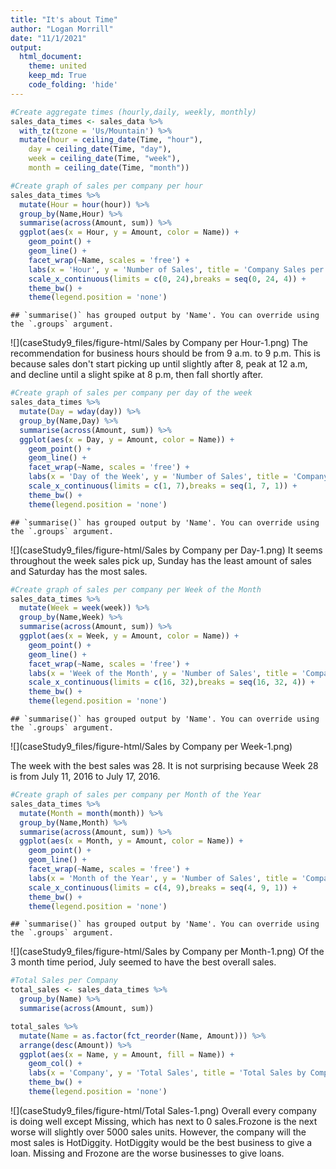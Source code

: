 ```yaml
---
title: "It's about Time"
author: "Logan Morrill"
date: "11/1/2021"
output: 
  html_document:
    theme: united
    keep_md: True
    code_folding: 'hide'
---
```







```r
#Create aggregate times (hourly,daily, weekly, monthly)
sales_data_times <- sales_data %>%
  with_tz(tzone = 'Us/Mountain') %>%
  mutate(hour = ceiling_date(Time, "hour"),
    day = ceiling_date(Time, "day"),
    week = ceiling_date(Time, "week"),
    month = ceiling_date(Time, "month"))
```


```r
#Create graph of sales per company per hour
sales_data_times %>%
  mutate(Hour = hour(hour)) %>%
  group_by(Name,Hour) %>%
  summarise(across(Amount, sum)) %>%
  ggplot(aes(x = Hour, y = Amount, color = Name)) +
    geom_point() +
    geom_line() +
    facet_wrap(~Name, scales = 'free') +
    labs(x = 'Hour', y = 'Number of Sales', title = 'Company Sales per Hour') +
    scale_x_continuous(limits = c(0, 24),breaks = seq(0, 24, 4)) +
    theme_bw() +
    theme(legend.position = 'none')
```

```
## `summarise()` has grouped output by 'Name'. You can override using the `.groups` argument.
```

![](caseStudy9_files/figure-html/Sales by Company per Hour-1.png)<!-- -->
The recommendation for business hours should be from 9 a.m. to 9 p.m. This is because sales don't start picking up until slightly after 8, peak at 12 a.m, and decline until a slight spike at 8 p.m, then fall shortly after.


```r
#Create graph of sales per company per day of the week
sales_data_times %>%
  mutate(Day = wday(day)) %>%
  group_by(Name,Day) %>%
  summarise(across(Amount, sum)) %>%
  ggplot(aes(x = Day, y = Amount, color = Name)) +
    geom_point() +
    geom_line() +
    facet_wrap(~Name, scales = 'free') +
    labs(x = 'Day of the Week', y = 'Number of Sales', title = 'Company Sales per Day') +
    scale_x_continuous(limits = c(1, 7),breaks = seq(1, 7, 1)) +
    theme_bw() +
    theme(legend.position = 'none')
```

```
## `summarise()` has grouped output by 'Name'. You can override using the `.groups` argument.
```

![](caseStudy9_files/figure-html/Sales by Company per Day-1.png)<!-- -->
It seems throughout the week sales pick up, Sunday has the least amount of sales and Saturday has the most sales.


```r
#Create graph of sales per company per Week of the Month
sales_data_times %>%
  mutate(Week = week(week)) %>%
  group_by(Name,Week) %>%
  summarise(across(Amount, sum)) %>%
  ggplot(aes(x = Week, y = Amount, color = Name)) +
    geom_point() +
    geom_line() +
    facet_wrap(~Name, scales = 'free') +
    labs(x = 'Week of the Month', y = 'Number of Sales', title = 'Company Sales per Week') +
    scale_x_continuous(limits = c(16, 32),breaks = seq(16, 32, 4)) +
    theme_bw() +
    theme(legend.position = 'none')
```

```
## `summarise()` has grouped output by 'Name'. You can override using the `.groups` argument.
```

![](caseStudy9_files/figure-html/Sales by Company per Week-1.png)<!-- -->

The week with the best sales was 28. It is not surprising because Week 28 is from July 11, 2016 to July 17, 2016.

```r
#Create graph of sales per company per Month of the Year
sales_data_times %>%
  mutate(Month = month(month)) %>%
  group_by(Name,Month) %>%
  summarise(across(Amount, sum)) %>%
  ggplot(aes(x = Month, y = Amount, color = Name)) +
    geom_point() +
    geom_line() +
    facet_wrap(~Name, scales = 'free') +
    labs(x = 'Month of the Year', y = 'Number of Sales', title = 'Company Sales per Week') +
    scale_x_continuous(limits = c(4, 9),breaks = seq(4, 9, 1)) +
    theme_bw() +
    theme(legend.position = 'none')
```

```
## `summarise()` has grouped output by 'Name'. You can override using the `.groups` argument.
```

![](caseStudy9_files/figure-html/Sales by Company per Month-1.png)<!-- -->
Of the 3 month time period, July seemed to have the best overall sales. 

```r
#Total Sales per Company
total_sales <- sales_data_times %>%
  group_by(Name) %>%
  summarise(across(Amount, sum))

total_sales %>%
  mutate(Name = as.factor(fct_reorder(Name, Amount))) %>%
  arrange(desc(Amount)) %>%
  ggplot(aes(x = Name, y = Amount, fill = Name)) +
    geom_col() +
    labs(x = 'Company', y = 'Total Sales', title = 'Total Sales by Company') +
    theme_bw() +
    theme(legend.position = 'none')
```

![](caseStudy9_files/figure-html/Total Sales-1.png)<!-- -->
  Overall every company is doing well except Missing, which has next to 0 sales.Frozone is the next worse will slightly over 5000 sales units. However, the company will the most sales is HotDiggity. HotDiggity would be the best business to give a loan. Missing and Frozone are the worse businesses to give loans.
